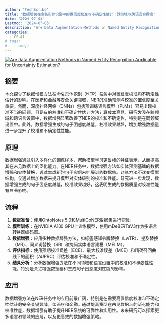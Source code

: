 ```yaml
---
author: 'TechScribe'
title: '数据增强在命名实体识别中的置信度校准与不确定性估计：跨领域与跨语言的探索'
date: '2024-07-02'
Lastmod: '2024-07-05'
description: 'Are Data Augmentation Methods in Named Entity Recognition Applicable for Uncertainty Estimation?'
categories:
  - CS.AI
# tags:
#   - emoji
---
```


[![Are Data Augmentation Methods in Named Entity Recognition Applicable for Uncertainty Estimation?](https://arxiv-research-1301205113.cos.ap-guangzhou.myqcloud.com/images/2407.02062v1.pdf_0.jpg)](https://arxiv.org/abs/2407.02062v1)

## 摘要

本文探讨了数据增强方法在命名实体识别（NER）任务中对置信度校准和不确定性估计的影响。在医疗和金融等安全关键领域，NER的准确预测与校准的置信度至关重要。然而，深度神经网络（DNNs）包括预训练语言模型（PLMs）容易出现校准不当的问题，且现有的校准和不确定性估计方法计算成本高昂。研究发现在跨领域和跨语言设置中，数据增强显著改善了NER的校准和不确定性，特别是在同领域设置中。此外，数据增强生成的句子困惑度越低，校准效果越好，增加增强数据量进一步提升了校准和不确定性性能。<!--more-->

## 原理

数据增强通过引入多样化的训练样本，帮助模型学习更鲁棒的特征表示，从而提高其在未见数据上的泛化能力。在NER任务中，数据增强方法如实体预测基础的数据增强和实体替换，通过生成新的句子实例来扩展训练数据集。这些方法不改变模型结构，仅通过增加数据来提升模型对实体级别的校准和性能。研究进一步发现，数据增强生成的句子困惑度越低，校准效果越好，这表明生成的数据质量对校准性能有显著影响。

## 流程

1. **数据准备**：使用OntoNotes 5.0和MultiCoNER数据集进行实验。
2. **模型训练**：在NVIDIA A100 GPU上训练模型，使用mDeBERTaV3作为多语言转换器编码器。
3. **数据增强**：应用多种数据增强方法，如标签感知令牌替换（LwTR）、提及替换（MR）、同义词替换（SR）和掩码实体语言建模（MELM）。
4. **评估指标**：使用预期校准误差（ECE）、最大校准误差（MCE）和精确召回曲线下的面积（AUPRC）评估校准和不确定性。
5. **结果分析**：分析数据增强方法在不同领域和语言设置中的校准和不确定性性能，特别是关注增强数据量和生成句子困惑度对性能的影响。

## 应用

数据增强方法在NER任务中的应用前景广阔，特别是在需要高置信度校准和不确定性估计的安全关键领域，如医疗和金融。通过提高模型在未见数据上的泛化能力和校准性能，数据增强有助于提升NER系统的可靠性和实用性。未来研究可以探索更多语言和领域的应用，以及更高效的数据增强策略。